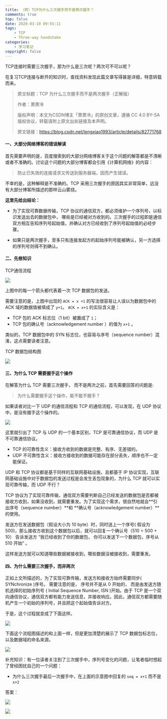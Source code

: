 ```yaml
---
title: （转）TCP为什么三次握手而不是两次握手？
comments: true
top: false
date: 2020-03-10 09:55:11
tags:
	- TCP
	- Three-way handshake
categories:
	- 学习笔记
copyright: false
---
```


TCP连接时需要三次握手，那为什么是三次呢？两次可不可以呢？

在复习TCP连接与断开的知识时，查找资料发现此篇文章写得甚是详细，特意转载而来。

<!--more-->

> 原文标题：TCP 为什么三次握手而不是两次握手（正解版）
>
> 作者：萧萧冷
>
> 版权声明：本文为CSDN博主「萧萧冷」的原创文章，遵循 CC 4.0 BY-SA 版权协议，转载请附上原文出处链接及本声明。
>
> 原文链接：https://blog.csdn.net/lengxiao1993/article/details/82771768

#### 一、大部分网络博客的错误解读

首先需要声明的是，百度搜索到的大部分网络博客关于这个问题的解答都是不清晰或者不准确的。讨论这个问题的大部分博客都会引用《计算机网络》的内容：

> 防止已失效的连接请求又传送到服务器端，因而产生错误。

不幸的是，这种解释是不准确的。TCP 采用三次握手的原因其实非常简单，远没有大部分博客所描述的那样云山雾绕。

**这里先给出结论：**

- 为了实现可靠数据传输，TCP 协议的通信双方，都必须维护一个序列号，以标识发送出去的数据包中， 哪些是已经被对方收到的。三次握手的过程即是通信双方相互告知序列号起始值，并确认对方已经收到了序列号起始值的必经步骤。

- 如果只是两次握手，至多只有连接发起方的起始序列号能被确认，另一方选择的序列号则得不到确认。
  

#### 二、先修知识

TCP通信流程

![](（转）TCP为什么三次握手而不是两次握手？/1.jpg)



上图中的每一个箭头都代表着一次 TCP 数据包的发送。

需要注意的是，上图中出现的 `ACK = x +1` 的写法很容易让人误以为数据包中的 ACK 域的数据值被填成了 `y+1`。 `ACK = x+1` 的实际含义是：

- TCP 包的 ACK 标志位（1 bit）被置成了 `1`；
- TCP 包的确认号（acknowledgement number ）的值为 `x+1` 。

类似的，TCP 数据包中的 SYN 标志位，也容易与序号（sequence number）混淆，这点需要读者注意。



TCP 数据包结构图

![](（转）TCP为什么三次握手而不是两次握手？/2.jpg)



#### 三、为什么 TCP 需要握手这个操作

在解答为什么 TCP 需要三次握手， 而不是两次之前，首先需要回答的问题是:

> 为什么需要握手这个操作，能不能不握手？

如果读者对比一下 UDP 的通信流程和 TCP 的通信流程，可以发现，在 UDP 协议中，是没有握手这个操作的。

![](（转）TCP为什么三次握手而不是两次握手？/3.jpg)



这里就引出了 TCP 与 UDP 的一个基本区别，TCP 是可靠通信协议，而 UDP 是不可靠通信协议。

- TCP 的可靠性含义：接收方收到的数据是完整、有序、无差错的。
- UDP 不可靠性含义：接收方接收到的数据可能存在部分丢失，顺序也不一定能保证。

UDP 和 TCP 协议都是基于同样的互联网基础设施，且都基于 IP 协议实现，互联网基础设施中对于数据包的发送过程是会发生丢包现象的，为什么 TCP 就可以实现可靠传输，而 UDP 不行？

TCP 协议为了实现可靠传输，通信双方需要判断自己已经发送的数据包是否都被接收方收到，如果没收到，就需要重发。为了实现这个需求，很自然地就会**引出序号（sequence number）**和 **确认号（acknowledgement number）**的使用。

发送方在发送数据包（假设大小为 10 byte）时，同时送上一个序号( 假设为 500)，那么接收方收到这个数据包以后，就可以回复一个确认号（510 = 500 + 10） 告诉发送方 “我已经收到了你的数据包， 你可以发送下一个数据包，序号从 510 开始” 。

这样发送方就可以知道哪些数据被接收到，哪些数据没被接收到，需要重发。

#### 四、为什么需要三次握手，而非两次

正如上文所描述的，为了实现可靠传输，发送方和接收方始终需要同步( SYNchronize )序号。 需要注意的是， 序号并不是从 0 开始的， 而是由发送方随机选择的初始序列号 ( Initial Sequence Number, ISN )开始。由于 TCP 是一个双向通信协议，通信双方都有能力发送信息，并接收响应。因此，通信双方都需要随机产生一个初始的序列号，并且把这个起始值告诉对方。

于是，这个过程就变成了下面这样。

![](（转）TCP为什么三次握手而不是两次握手？/4.jpg)



下面这个流程图描述的和上面一样，但是更加清楚的展示了 TCP 数据包标志位，以及数据域的命名来源。

![](（转）TCP为什么三次握手而不是两次握手？/5.jpg)



补充知识：有一位读者关注到了三次握手中，序列号变化的问题，让笔者临时想起了曾经困扰自己的一个问题：

- 为什么三次握手最后一次握手中，在上面的示意图中回复的 `seq = x+1` 而不是 `x+2`

答案：

![](（转）TCP为什么三次握手而不是两次握手？/6.jpg)

![](（转）TCP为什么三次握手而不是两次握手？/7.jpg)